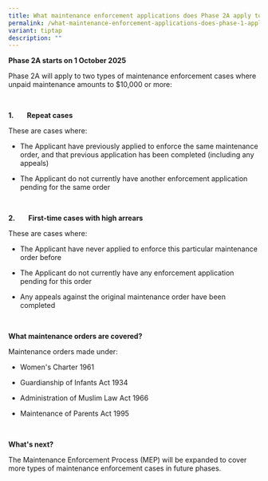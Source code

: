```yaml
---
title: What maintenance enforcement applications does Phase 2A apply to?
permalink: /what-maintenance-enforcement-applications-does-phase-1-apply-to/
variant: tiptap
description: ""
---
```

<p><strong>Phase 2A starts on 1 October 2025</strong>
</p>
<p>Phase 2A will apply to two types of maintenance enforcement cases where
unpaid maintenance amounts to $10,000 or more:</p>
<p>&nbsp;</p>
<p><strong>1.&nbsp;&nbsp;&nbsp;&nbsp;&nbsp;&nbsp;&nbsp; Repeat cases</strong>
</p>
<p>These are cases where:</p>
<ul data-tight="true" class="tight">
<li>
<p>The Applicant have previously applied to enforce the same maintenance
order, and that previous application has been completed (including any
appeals)</p>
</li>
<li>
<p>The Applicant do not currently have another enforcement application pending
for the same order</p>
</li>
</ul>
<p>&nbsp;</p>
<p><strong>2.&nbsp;&nbsp;&nbsp;&nbsp;&nbsp;&nbsp;&nbsp; First-time cases with high arrears</strong>
</p>
<p>These are cases where:</p>
<ul data-tight="true" class="tight">
<li>
<p>The Applicant have never applied to enforce this particular maintenance
order before</p>
</li>
<li>
<p>The Applicant do not currently have any enforcement application pending
for this order</p>
</li>
<li>
<p>Any appeals against the original maintenance order have been completed</p>
</li>
</ul>
<p>&nbsp;</p>
<p><strong>What maintenance orders are covered?</strong>
</p>
<p>Maintenance orders made under:</p>
<ul data-tight="true" class="tight">
<li>
<p>Women's Charter 1961</p>
</li>
<li>
<p>Guardianship of Infants Act 1934</p>
</li>
<li>
<p>Administration of Muslim Law Act 1966</p>
</li>
<li>
<p>Maintenance of Parents Act 1995</p>
</li>
</ul>
<p>&nbsp;</p>
<p><strong>What's next?</strong>
</p>
<p>The Maintenance Enforcement Process (MEP) will be expanded to cover more
types of maintenance enforcement cases in future phases.</p>
<p></p>